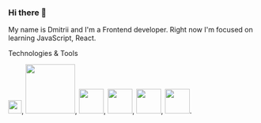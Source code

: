 ### Hi there 👋

My name is Dmitrii and I'm a Frontend developer. Right now I'm focused on learning JavaScript, React. 

Technologies & Tools
<p>
  <img style="width: 27px" src="https://img.icons8.com/?size=512&id=20909&format=png" />, <img style="width: 100px" src="https://cdn1.iconfinder.com/data/icons/logotypes/32/badge-css-3-1024.png" />, <img style="width: 50px" src="https://cdn4.iconfinder.com/data/icons/logos-and-brands/512/187_Js_logo_logos-1024.png" />, <img style="width: 50px" src="https://cdn4.iconfinder.com/data/icons/logos-3/600/React.js_logo-1024.png" />, <img style="width: 50px" src="https://img.icons8.com/?size=512&id=jD-fJzVguBmw&format=png" />, <img style="width: 50px; max-width: 100%;" src="https://user-images.githubusercontent.com/8939680/57233882-20344080-6fe5-11e9-9086-d20a955bed59.png" />.</p>
</p>


<!--
**DmitriiSublime/DmitriiSublime** is a ✨ _special_ ✨ repository because its `README.md` (this file) appears on your GitHub profile.

Here are some ideas to get you started:

- 🔭 I’m currently working on ...
- 🌱 I’m currently learning ...
- 👯 I’m looking to collaborate on ...
- 🤔 I’m looking for help with ...
- 💬 Ask me about ...
- 📫 How to reach me: ...
- 😄 Pronouns: ...
- ⚡ Fun fact: ...
-->
